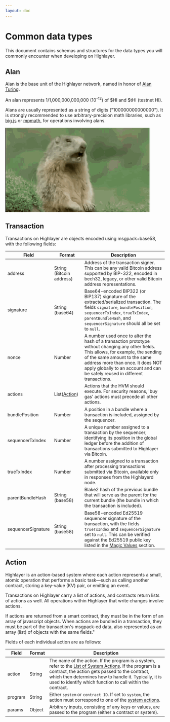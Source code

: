 ```yaml
---
layout: doc
---
```

# Common data types
This document contains schemas and structures for the data types you will commonly encounter when developing on Highlayer.

## Alan

Alan is the base unit of the Highlayer network, named in honor of [Alan Turing](https://en.wikipedia.org/wiki/Alan_Turing).

An alan represents 1/1,000,000,000,000 (10<sup>-12</sup>) of $HI and $tHI (testnet HI).

Alans are usually represented as a string of digits ("100000000000000"). It is strongly recommended to use arbitrary-precision math libraries, such as [big.js](https://github.com/MikeMcl/big.js) or [mpmath](https://mpmath.org/), for operations involving alans.

![Alan Alan Steve!](/alan.gif)

## Transaction

Transactions on Highlayer are objects encoded using msgpack+base58, with the following fields:

| **Field**          | **Format**               | **Description**                                                                                                                                                                                                                                                |
|--------------------|--------------------------|----------------------------------------------------------------------------------------------------------------------------------------------------------------------------------------------------------------------------------------------------------------|
| address            | String (Bitcoin address) | Address of the transaction signer. This can be any valid Bitcoin address supported by BIP-322, encoded in bech32, legacy, or other valid Bitcoin address representations.                                                                                      |
| signature          | String (base64)          | Base64-encoded BIP322 (or BIP137) signature of the extracted/serialized transaction. The fields `signature`, `bundlePosition`, `sequencerTxIndex`, `trueTxIndex`, `parentBundleHash`, and `sequencerSignature` should all be set to `null`.                    |
| nonce              | Number                   | A number used once to alter the hash of a transaction prototype without changing any other fields. This allows, for example, the sending of the same amount to the same address more than once. It does NOT apply globally to an account and can be safely reused in different transactions. |
| actions            | List([Action](#action))  | Actions that the HVM should execute. For security reasons, 'buy gas' actions must precede all other actions.                                                                                                                                                   |
| bundlePosition     | Number                   | A position in a bundle where a transaction is included, assigned by the sequencer.                                                                                                                                                                             |
| sequencerTxIndex   | Number                   | A unique number assigned to a transaction by the sequencer, identifying its position in the global ledger before the addition of transactions submitted to Highlayer via Bitcoin.                                                                              |
| trueTxIndex        | Number                   | A number assigned to a transaction after processing transactions submitted via Bitcoin, available only in responses from the Highlayerd node.                                                                                                                  |
| parentBundleHash   | String (base58)          | Blake2 hash of the previous bundle that will serve as the parent for the current bundle (the bundle in which the transaction is included).                                                                                                                     |
| sequencerSignature | String (base58)          | Base58-encoded Ed25519 sequencer signature of the transaction, with the fields `trueTxIndex` and `sequencerSignature` set to `null`. This can be verified against the Ed25519 public key listed in the [Magic Values](/magic-values) section.                  |   

## Action

Highlayer is an action-based system where each action represents a small, atomic operation that performs a basic task—such as calling another contract, storing a key-value (KV) pair, or emitting an event. 

Transactions on Highlayer carry a list of actions, and contracts return lists of actions as well. All operations within Highlayer that write changes involve actions.

If actions are returned from a smart contract, they must be in the form of an array of javascript objects. When actions are bundled in a transaction, they must be part of the transaction's msgpack-ed data, also represented as an array (list) of objects with the same fields."

Fields of each individual action are as follows:

| **Field** | **Format**       | **Description**                                                                                                                                                                                                                                                      |
|-----------|------------------|----------------------------------------------------------------------------------------------------------------------------------------------------------------------------------------------------------------------------------------------------------------------|
| action    | String           | The name of the action. If the program is a system, refer to the [List of System Actions](/system-actions). If the program is a contract, the action gets passed to the contract, which then determines how to handle it. Typically, it is used to identify which function to call within the contract. |
| program   | String           | Either `system` or `contract ID`. If set to `system`, the action must correspond to one of the [system actions](/system-actions).                                                                                                                                                     |
| params    | Object           | Arbitrary inputs, consisting of any keys or values, are passed to the program (either a contract or system).                                                                                                                                                          |
